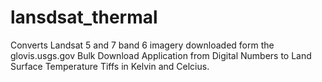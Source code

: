 lansdsat_thermal
================

Converts Landsat 5 and 7 band 6 imagery downloaded form the glovis.usgs.gov Bulk Download Application from Digital Numbers to Land Surface Temperature Tiffs in Kelvin and Celcius.

